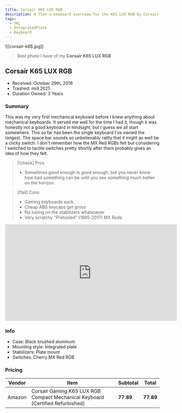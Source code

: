 ```yaml
---
title: Corsair K65 LUX RGB
description: d-floe's keyboard overview for the K65 LUX RGB by Corsair.
tags:
  - TKL
  - IntegratedPlate
  - Keyboard
---
```


![[corsair-k65.jpg]]

> Best photo I have of my **Corsair K65 LUX RGB**

## Corsair K65 LUX RGB

- Received: October 29th, 2018
- Trashed: mid 2021
- Duration Owned: 3 Years

### Summary

This was my very first mechanical keyboard before I knew anything about mechanical keyboards. It served me well for the time I had it, though it was honestly not a good keyboard in hindsight, but I guess we all start somewhere. This so far has been the single keyboard I've owned the longest. The space bar sounds so unbelievably rattly that it might as well be a clicky switch. I don't remember how the MX Red RGBs felt but considering I switched to tactile switches pretty shortly after them probably gives an idea of how they felt.

> [!check] Pros
>
> -   Sometimes good enough is good enough, but you never know how bad something can be until you see something much better on the horizon.

> [!fail] Cons
>
> -   Gaming keyboards suck
> -   Cheap ABS keycaps get gross
> -   No lubing on the stabilizers whatsoever
> -   Very scratchy "Pretooled" (1995-2017) MX Reds

<iframe width="560" height="315" src="https://www.youtube-nocookie.com/embed/ZDk64XAB4Dg" title="YouTube video player" frameborder="0" allow="accelerometer; autoplay; clipboard-write; encrypted-media; gyroscope; picture-in-picture; web-share" allowfullscreen></iframe>

### Info

- Case: Black brushed aluminum
- Mounting style: Integrated plate
- Stabilizers: Plate mount
- Switches: Cherry MX Red RGB

### Pricing

| Vendor | Item                                                                           | Subtotal  | Total     |
| ------ | ------------------------------------------------------------------------------ | --------- | --------- |
| Amazon | Corsair Gaming K65 LUX RGB Compact Mechanical Keyboard (Certified Refurbished) | **77.89** | **77.89** |
